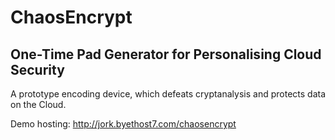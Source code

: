 # ChaosEncrypt
One-Time Pad Generator for Personalising Cloud Security
---
A prototype encoding device, which defeats cryptanalysis and protects data on the Cloud.


Demo hosting:
http://jork.byethost7.com/chaosencrypt
